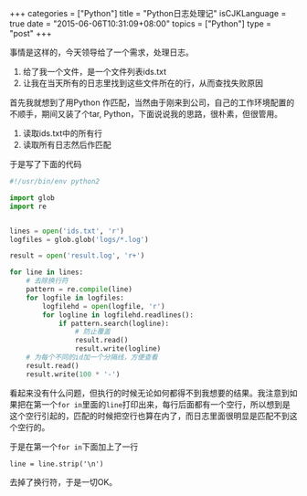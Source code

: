 +++
categories = ["Python"]
title  = "Python日志处理记"
isCJKLanguage = true
date = "2015-06-06T10:31:09+08:00"
topics = ["Python"]
type = "post"
+++

事情是这样的，今天领导给了一个需求，处理日志。

1. 给了我一个文件，是一个文件列表ids.txt
2. 让我在当天所有的日志里找到这些文件所在的行，从而查找失败原因

首先我就想到了用Python 作匹配，当然由于刚来到公司，自己的工作环境配置的不顺手，期间又装了个tar, Python，下面说说我的思路，很朴素，但很管用。

1. 读取ids.txt中的所有行
2. 读取所有日志然后作匹配

于是写了下面的代码


```Python
#!/usr/bin/env python2

import glob
import re


lines = open('ids.txt', 'r')
logfiles = glob.glob('logs/*.log')

result = open('result.log', 'r+')

for line in lines:
    # 去除换行符
    pattern = re.compile(line)
    for logfile in logfiles:
        logfilehd = open(logfile, 'r')
        for logline in logfilehd.readlines():
            if pattern.search(logline):
                # 防止覆盖
                result.read()
                result.write(logline)
    # 为每个不同的id加一个分隔线，方便查看
    result.read()
    result.write(100 * '-')
```
看起来没有什么问题，但执行的时候无论如何都得不到我想要的结果。我注意到如果把在第一个`for in`里面的`line`打印出来，每行后面都有一个空行，所以想到是这个空行引起的，匹配的时候把空行也算在内了，而日志里面很明显是匹配不到这个空行的。

于是在第一个`for in`下面加上了一行
```
line = line.strip('\n')
```
去掉了换行符，于是一切OK。
